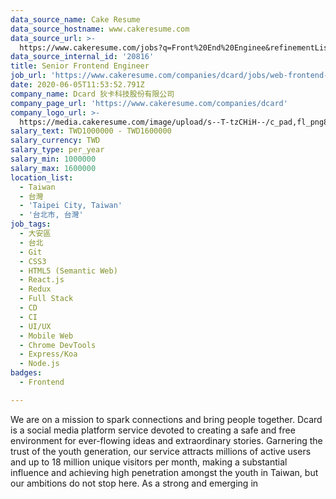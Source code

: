 ```yaml
---
data_source_name: Cake Resume
data_source_hostname: www.cakeresume.com
data_source_url: >-
  https://www.cakeresume.com/jobs?q=Front%20End%20Enginee&refinementList[lang_name][0]=E[…]tech_front-end-development&range[salary_range][min]=1000000
data_source_internal_id: '20816'
title: Senior Frontend Engineer
job_url: 'https://www.cakeresume.com/companies/dcard/jobs/web-frontend-developer-30ee3e'
date: 2020-06-05T11:53:52.791Z
company_name: Dcard 狄卡科技股份有限公司
company_page_url: 'https://www.cakeresume.com/companies/dcard'
company_logo_url: >-
  https://media.cakeresume.com/image/upload/s--T-tzCHiH--/c_pad,fl_png8,h_200,w_200/v1639984487/bcvr2afmeyybdsq56sm2.png
salary_text: TWD1000000 - TWD1600000
salary_currency: TWD
salary_type: per_year
salary_min: 1000000
salary_max: 1600000
location_list:
  - Taiwan
  - 台灣
  - 'Taipei City, Taiwan'
  - '台北市, 台灣'
job_tags:
  - 大安區
  - 台北
  - Git
  - CSS3
  - HTML5 (Semantic Web)
  - React.js
  - Redux
  - Full Stack
  - CD
  - CI
  - UI/UX
  - Mobile Web
  - Chrome DevTools
  - Express/Koa
  - Node.js
badges:
  - Frontend

---
```


We are on a mission to spark connections and bring people together. Dcard is a social media platform service devoted to creating a safe and free environment for ever-flowing ideas and extraordinary stories. Garnering the trust of the youth generation, our service attracts millions of active users and up to 18 million unique visitors per month, making a substantial influence and achieving high penetration amongst the youth in Taiwan, but our ambitions do not stop here. As a strong and emerging in